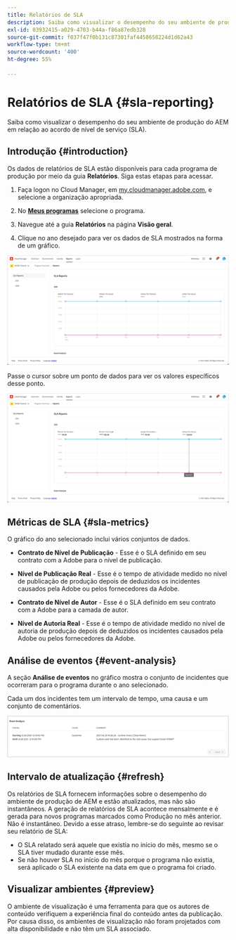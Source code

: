 ```yaml
---
title: Relatórios de SLA
description: Saiba como visualizar o desempenho do seu ambiente de produção do AEM em relação ao acordo de nível de serviço (SLA).
exl-id: 03932415-a029-4703-b44a-f86a87edb328
source-git-commit: f037f47f0b131c87301faf4458658224d1d62a43
workflow-type: tm+mt
source-wordcount: '400'
ht-degree: 55%

---
```



# Relatórios de SLA {#sla-reporting}

Saiba como visualizar o desempenho do seu ambiente de produção do AEM em relação ao acordo de nível de serviço (SLA).

## Introdução {#introduction}

Os dados de relatórios de SLA estão disponíveis para cada programa de produção por meio da guia **Relatórios**. Siga estas etapas para acessar.

1. Faça logon no Cloud Manager, em [my.cloudmanager.adobe.com](https://my.cloudmanager.adobe.com/), e selecione a organização apropriada.

1. No **[Meus programas](/help/implementing/cloud-manager/getting-access-to-aem-in-cloud/editing-programs.md#my-programs)** selecione o programa.

1. Navegue até a guia **Relatórios** na página **Visão geral**.

1. Clique no ano desejado para ver os dados de SLA mostrados na forma de um gráfico.

![Exemplo de gráfico de SLA](assets/sla-reporting-1.png)

Passe o cursor sobre um ponto de dados para ver os valores específicos desse ponto.

![Exibição de dados detalhados](assets/sla-reporting-b.png)

## Métricas de SLA {#sla-metrics}

O gráfico do ano selecionado inclui vários conjuntos de dados.

* **Contrato de Nível de Publicação** - Esse é o SLA definido em seu contrato com a Adobe para o nível de publicação.

* **Nível de Publicação Real** - Esse é o tempo de atividade medido no nível de publicação de produção depois de deduzidos os incidentes causados pela Adobe ou pelos fornecedores da Adobe.

* **Contrato de Nível de Autor** - Esse é o SLA definido em seu contrato com a Adobe para a camada de autor.

* **Nível de Autoria Real** - Esse é o tempo de atividade medido no nível de autoria de produção depois de deduzidos os incidentes causados pela Adobe ou pelos fornecedores da Adobe.

## Análise de eventos {#event-analysis}

A seção **Análise de eventos** no gráfico mostra o conjunto de incidentes que ocorreram para o programa durante o ano selecionado.

Cada um dos incidentes tem um intervalo de tempo, uma causa e um conjunto de comentários.

![Exemplo de análise de eventos](assets/sla-reporting-c.png)

## Intervalo de atualização {#refresh}

Os relatórios de SLA fornecem informações sobre o desempenho do ambiente de produção de AEM e estão atualizados, mas não são instantâneos. A geração de relatórios de SLA acontece mensalmente e é gerada para novos programas marcados como Produção no mês anterior. Não é instantâneo. Devido a esse atraso, lembre-se do seguinte ao revisar seu relatório de SLA:

* O SLA relatado será aquele que existia no início do mês, mesmo se o SLA tiver mudado durante esse mês.
* Se não houver SLA no início do mês porque o programa não existia, será aplicado o SLA existente na data em que o programa foi criado.

## Visualizar ambientes {#preview}

O ambiente de visualização é uma ferramenta para que os autores de conteúdo verifiquem a experiência final do conteúdo antes da publicação. Por causa disso, os ambientes de visualização não foram projetados com alta disponibilidade e não têm um SLA associado.
